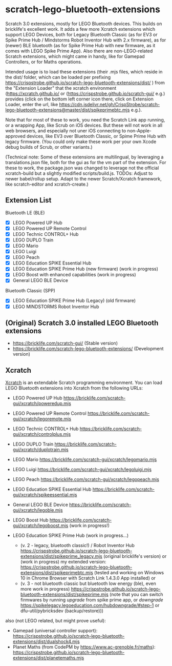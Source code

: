 # scratch-lego-bluetooth-extensions
Scratch 3.0 extensions, mostly for LEGO Bluetooth devices.
This builds on bricklife's excellent work. It adds a few more Xcratch extensions which support LEGO Devices, both for Legacy Bluetooth Classic (as for EV3 or Spike Prime Hub / Mindstorms Robot Inventor Hub with 2.x firmware), as for (newer) BLE bluetooth (as for Spike Prime Hub with new firmware, as it comes with LEGO Spike Prime App).
Also there are non-LEGO-related Scratch extensions, which might came in handy, like for Gamepad Controllers, or for Maths operations.

Intended usage is to load these extensions (their .mjs files, which reside in the dist/ folder, which can be loaded per prefixing https://crispstrobe.github.io/scratch-lego-bluetooth-extensions/dist/ ) from the "Extension Loader" that the xcratch environment (https://xcratch.github.io/ or (https://crispstrobe.github.io/scratch-gui/ e.g.) provides (click on the bottom left corner icon there, click on Extension Loader, enter the url, like https://cdn.jsdelivr.net/gh/CrispStrobe/scratch-lego-bluetooth-extensions@master/dist/spikeprimebtc.mjs e.g.).

Note that for most of these to work, you need the Scratch Link app running, or a wrapping App, like Scrub on iOS devices. But these will not work in all web browsers, and especially not uner iOS connecting to non-Apple-approved devices, like EV3 over Bluetooth Classic, or Spime Prime Hub with legacy firmware. (You could only make these work per your own Xcode debug builds of Scrub, or other variants.)

(Technical note: Some of these extensions are multilingual, by leveraging a translations.json file, both for the gui as for the vm part of the extension. For these to work, the package.json was changed to leverage not the official xcratch-build but a slightly modified scripts/build.js. 
TODOs: Adjust to newer babel/rollup setup. Adapt to the newer Scratch/Xcratch framework, like scratch-editor and xcratch-create.)

## Extension List
Bluetooth LE (BLE)
- [x] LEGO Powered UP Hub
- [x] LEGO Powered UP Remote Control
- [x] LEGO Technic CONTROL+ Hub
- [x] LEGO DUPLO Train
- [x] LEGO Mario
- [x] LEGO Luigi
- [x] LEGO Peach
- [x] LEGO Education SPIKE Essential Hub
- [x] LEGO Education SPIKE Prime Hub (new firmware) (work in progress)
- [x] LEGO Boost with enhanced capabilities (work in progress)
- [x] General LEGO BLE Device

Bluetooth Classic (SPP)
- [x] LEGO Education SPIKE Prime Hub (Legacy) (old firmware)
- [x] LEGO MINDSTORMS Robot Inventor Hub

## (Original) Scratch 3.0 installed LEGO Bluetooth extensions
- https://bricklife.com/scratch-gui/ (Stable version)
- https://bricklife.com/scratch-lego-bluetooth-extensions/ (Development version)

## Xcratch
[Xcratch](https://xcratch.github.io) is an extendable Scratch programming environment. You can load LEGO Bluetooth extensions into Xcratch from the following URLs:
- LEGO Powered UP Hub https://bricklife.com/scratch-gui/xcratch/poweredup.mjs
- LEGO Powered UP Remote Control https://bricklife.com/scratch-gui/xcratch/legoremote.mjs
- LEGO Technic CONTROL+ Hub https://bricklife.com/scratch-gui/xcratch/controlplus.mjs
- LEGO DUPLO Train https://bricklife.com/scratch-gui/xcratch/duplotrain.mjs
- LEGO Mario https://bricklife.com/scratch-gui/xcratch/legomario.mjs
- LEGO Luigi https://bricklife.com/scratch-gui/xcratch/legoluigi.mjs
- LEGO Peach https://bricklife.com/scratch-gui/xcratch/legopeach.mjs
- LEGO Education SPIKE Essential Hub https://bricklife.com/scratch-gui/xcratch/spikeessential.mjs
- General LEGO BLE Device https://bricklife.com/scratch-gui/xcratch/legoble.mjs

- LEGO Boost Hub https://bricklife.com/scratch-gui/xcratch/legoboost.mjs (work in progress!)

- LEGO Education SPIKE Prime Hub (work in progress...)
  - (v. 2 - legacy, bluetooth classic!) / Robot Inventor Hub https://crispstrobe.github.io/scratch-lego-bluetooth-extensions/dist/spikeprime_legacy.mjs (original bricklife's version) or (work in progress) my extended version: https://crispstrobe.github.io/scratch-lego-bluetooth-extensions/dist/spikeprimebtc.mjs (tested and working on Windows 10 in Chrome Browser with Scratch Link 1.4.3.0 App installed) or
  - (v. 3 - not bluetooth classic but bluetooth low energy (ble), even more work in progress) https://crispstrobe.github.io/scratch-lego-bluetooth-extensions/dist/spikeprime.mjs
    (note that you can switch firmwares by running *upgrade* from spike prime app, or *downgrade* https://spikelegacy.legoeducation.com/hubdowngrade/#step-1 or dfu-util/pybricksdev (backup/restore)))

also (not LEGO related, but might prove useful):
- Gamepad (universal controller support): https://crispstrobe.github.io/scratch-lego-bluetooth-extensions/dist/dualshock4.mjs
- Planet Maths (from CodePM by https://www.ac-grenoble.fr/maths): https://crispstrobe.github.io/scratch-lego-bluetooth-extensions/dist/planetemaths.mjs
